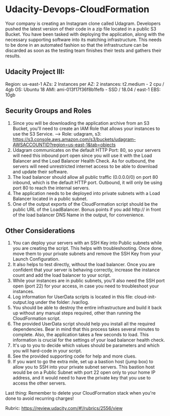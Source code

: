 # Udacity-Devops-CloudFormation
Your company is creating an Instagram clone called Udagram. Developers pushed the latest version of their code in a zip file located in a public S3 Bucket.  You have been tasked with deploying the application, along with the necessary supporting software into its matching infrastructure.  This needs to be done in an automated fashion so that the infrastructure can be discarded as soon as the testing team finishes their tests and gathers their results.

## Udacity Project III:
Region: us-east-1
AZs: 2
Instances per AZ: 2
instances: t2.medium - 2 cpu / 4gb
OS: Ubuntu 18
AMI:  ami-013f17f36f8b1fefb - SSD / 18.04 / east-1
EBS: 10gb

## Security Groups and Roles

1. Since you will be downloading the application archive from an S3 Bucket, you'll need to create an IAM Role that allows your instances to use the S3 Service. —> Role: udagram, s3: https://s3.console.aws.amazon.com/s3/buckets/udagram-AWSACCOUNTID?region=us-east-1&tab=objects 
2. Udagram communicates on the default HTTP Port: 80, so your servers will need this inbound port open since you will use it with the Load Balancer and the Load Balancer Health Check. As for outbound, the servers will need unrestricted internet access to be able to download and update their software.
3. The load balancer should allow all public traffic (0.0.0.0/0) on port 80 inbound, which is the default HTTP port. Outbound, it will only be using port 80 to reach the internal servers.
4. The application needs to be deployed into private subnets with a Load Balancer located in a public subnet.
5. One of the output exports of the CloudFormation script should be the public URL of the LoadBalancer. Bonus points if you add http:// in front of the load balancer DNS Name in the output, for convenience.

## Other Considerations

1. You can deploy your servers with an SSH Key into Public subnets while you are creating the script. This helps with troubleshooting. Once done, move them to your private subnets and remove the SSH Key from your Launch Configuration.
2. It also helps to test directly, without the load balancer. Once you are confident that your server is behaving correctly, increase the instance count and add the load balancer to your script.
3. While your instances are in public subnets, you'll also need the SSH port open (port 22) for your access, in case you need to troubleshoot your instances.
4. Log information for UserData scripts is located in this file: cloud-init-output.log under the folder: /var/log.
5. You should be able to destroy the entire infrastructure and build it back up without any manual steps required, other than running the CloudFormation script.
6. The provided UserData script should help you install all the required dependencies. Bear in mind that this process takes several minutes to complete. Also, the application takes a few seconds to load. This information is crucial for the settings of your load balancer health check.
7. It's up to you to decide which values should be parameters and which you will hard-code in your script.
8. See the provided supporting code for help and more clues.
9. If you want to go the extra mile, set up a bastion host (jump box) to allow you to SSH into your private subnet servers. This bastion host would be on a Public Subnet with port 22 open only to your home IP address, and it would need to have the private key that you use to access the other servers.

Last thing: Remember to delete your CloudFormation stack when you're done to avoid recurring charges!

Rubric: https://review.udacity.com/#!/rubrics/2556/view